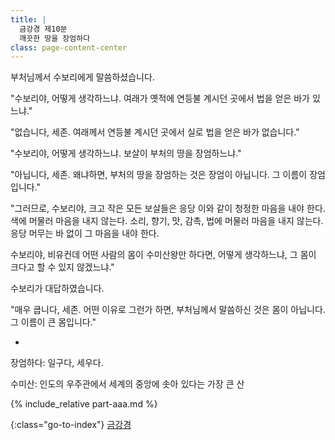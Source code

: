 ```yaml
---
title: |
  금강경 제10분
  깨끗한 땅을 장엄하다
class: page-content-center
---
```


부처님께서 수보리에게 말씀하셨습니다.

"수보리야, 어떻게 생각하느냐.
여래가 옛적에 연등불 계시던 곳에서 법을 얻은 바가 있느냐."

"없습니다, 세존.
여래께서 연등불 계시던 곳에서 실로 법을 얻은 바가 없습니다."

"수보리야, 어떻게 생각하느냐.
보살이 부처의 땅을 장엄하느냐."

"아닙니다, 세존.
왜냐하면, 부처의 땅을 장엄하는 것은 장엄이 아닙니다.
그 이름이 장엄입니다."

"그러므로, 수보리야,
크고 작은 모든 보살들은 응당 이와 같이 청정한 마음을 내야 한다.
색에 머물러 마음을 내지 않는다.
소리, 향기, 맛, 감촉, 법에 머물러 마음을 내지 않는다.
응당 머무는 바 없이 그 마음을 내야 한다.

수보리야, 비유컨데 어떤 사람의 몸이 수미산왕만 하다면,
어떻게 생각하느냐, 그 몸이 크다고 할 수 있지 않겠느냐."

수보리가 대답하였습니다.

"매우 큽니다, 세존.
어떤 이유로 그런가 하면,
부처님께서 말씀하신 것은 몸이 아닙니다.
그 이름이 큰 몸입니다."

*

장엄하다: 일구다, 세우다.

수미산: 인도의 우주관에서 세계의 중앙에 솟아 있다는 가장 큰 산

{% include_relative part-aaa.md %}

{:class="go-to-index"}
[금강경](index)